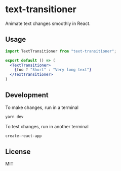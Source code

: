 # text-transitioner

Animate text changes smoothly in React.

## Usage

```jsx
import TextTransitioner from "text-transitioner";

export default () => (
  <TextTransitioner>
    {foo ? "Short" : "Very long text"}
  </TextTransitioner>
)
```

## Development

To make changes, run in a terminal

```sh
yarn dev
```

To test changes, run in another terminal

```sh
create-react-app
```

## License

MIT
